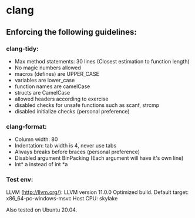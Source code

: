 # clang

## Enforcing the following guidelines:

### clang-tidy:
* Max method statements: 30 lines (Closest estimation to function length)
* No magic numbers allowed
* macros (defines) are UPPER_CASE
* variables are lower_case
* function names are camelCase
* structs are CamelCase
* allowed headers according to exercise
* disabled checks for unsafe functions such as scanf, strcmp
* disabled initialize checks (personal preference)

### clang-format:
* Column width: 80
* Indentation: tab width is 4, never use tabs
* Always breaks before braces (personal preference)
* Disabled argument BinPacking (Each argument will have it's own line)
* int\* a instead of int \*a

### Test env:

LLVM (http://llvm.org/):
  LLVM version 11.0.0
  Optimized build.
  Default target: x86_64-pc-windows-msvc
  Host CPU: skylake

Also tested on Ubuntu 20.04.
